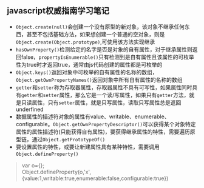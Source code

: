 ## javascript权威指南学习笔记

* `Object.create(null)`会创建一个没有原型的新对象，该对象不继承任何东西，甚至不包括基础方法，如果想创建一个普通的空对象，则是`Object.create(Object.prototype)`,可使用该方法实现继承
* `hasOwnProperty()`检测给定的名字是否是对象的自有属性，对于继承属性则返回false，`propertyIsEnumerable()`只有检测到是自有属性且该属性的可枚举性为true时才返回true，通常由js代码创建的属性都是可枚举的
* `Object.keys()`返回对象中可枚举的自有属性的名称的数组，`Object.getOwnPropertyNames()`返回对象中所有自有属性的名称的数组
* `getter`和`setter`称为存取器属性，存取器属性不具有可写性，如果属性同时具有`getter`和`setter`属性，那么它是一个读/写属性，如果只有`getter`方法，就是只读属性，只有`setter`属性，就是只写属性，读取只写属性总是返回underfined
* 数据属性的描述符对象的属性有value、writable、enumerable、configurable。`Object.getOwnPropertyDescriptor()`可以获得某个对象特定属性的属性描述符(只能获得自有属性)，要获得继承属性的特性，需要遍历原型链，通过`Object.getPrototypeOf()`
* 要设置属性的特性，或要让新建属性具有某种特性，需要调用`Object.defineProperty()`
> var o={};<br>
> Object.defineProperty(o,'x',{value:1,writable:true,enumerable:false,configurable:true})